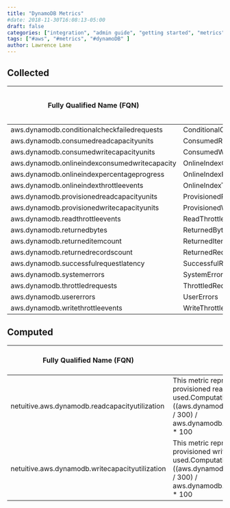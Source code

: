 ```yaml
---
title: "DynamoDB Metrics"
#date: 2018-11-30T16:08:13-05:00
draft: false
categories: ["integration", "admin guide", "getting started", "metrics"]
tags: ["#aws", "#metrics", "#dynamoDB" ]
author: Lawrence Lane
---
```


## Collected
| Fully Qualified Name (FQN)                    | AWS Metric                       | Statistic | Units   | Max  | Sparse Data Strategy (SDS) | BASE | CORR |
|-----------------------------------------------|----------------------------------|-----------|---------|------|----------------------------|------|------|
| aws.dynamodb.conditionalcheckfailedrequests   | ConditionalCheckFailedRequests   | sum       | count   | none | zero                       | no   | no   |
| aws.dynamodb.consumedreadcapacityunits        | ConsumedReadCapacityUnits        | sum       | count   | none | zero                       | yes  | no   |
| aws.dynamodb.consumedwritecapacityunits       | ConsumedWriteCapacityUnits       | sum       | count   | none | zero                       | yes  | no   |
| aws.dynamodb.onlineindexconsumedwritecapacity | OnlineIndexConsumedWriteCapacity | sum       | count   | none | zero                       | yes  | no   |
| aws.dynamodb.onlineindexpercentageprogress    | OnlineIndexPercentageProgress    | max       | percent | 100  | none                       | no   | no   |
| aws.dynamodb.onlineindexthrottleevents        | OnlineIndexThrottleEvents        | sum       | count   | none | zero                       | no   | no   |
| aws.dynamodb.provisionedreadcapacityunits     | ProvisionedReadCapacityUnits     | sum       | count   | none | zero                       | no   | no   |
| aws.dynamodb.provisionedwritecapacityunits    | ProvisionedWriteCapacityUnits    | sum       | count   | none | zero                       | no   | no   |
| aws.dynamodb.readthrottleevents               | ReadThrottleEvents               | sum       | count   | none | zero                       | no   | no   |
| aws.dynamodb.returnedbytes                    | ReturnedBytes                    | average   | bytes   | none | zero                       | yes  | yes  |
| aws.dynamodb.returneditemcount                | ReturnedItemCount                | average   | count   | none | zero                       | yes  | yes  |
| aws.dynamodb.returnedrecordscount             | ReturnedRecordsCount             | average   | count   | none | zero                       | yes  | yes  |
| aws.dynamodb.successfulrequestlatency         | SuccessfulRequestLatency         | average   | ms      | none | zero                       | yes  | yes  |
| aws.dynamodb.systemerrors                     | SystemErrors                     | sum       | count   | none | zero                       | no   | no   |
| aws.dynamodb.throttledrequests                | ThrottledRequests                | sum       | count   | none | zero                       | no   | no   |
| aws.dynamodb.usererrors                       | UserErrors                       | sum       | count   | none | zero                       | no   | no   |
| aws.dynamodb.writethrottleevents              | WriteThrottleEvents              | sum       | count   | none | zero                       | no   | no   |

## Computed

| Fully Qualified Name (FQN)                      | Description                                                                                                                                                                                          | Units   | Max | BASE | CORR | UTIL | Related Global Policies                            |
|-------------------------------------------------|------------------------------------------------------------------------------------------------------------------------------------------------------------------------------------------------------|---------|-----|------|------|------|----------------------------------------------------|
| netuitive.aws.dynamodb.readcapacityutilization  | This metric represents the percentage of the provisioned read capacity being used.Computation:((aws.dynamodb.consumedreadcapacityunits / 300) / aws.dynamodb.provisionedreadcapacityunits) * 100     | percent | 100 | yes  | yes  | yes  | AWS DynamoDB – Elevated Read Capacity Utilization  |
| netuitive.aws.dynamodb.writecapacityutilization | This metric represents the percentage of the provisioned write capacity being used.Computation: ((aws.dynamodb.consumedwritecapacityunits / 300) / aws.dynamodb.provisionedwritecapacityunits) * 100 | percent | 100 | yes  | yes  | yes  | AWS DynamoDB – Elevated Write Capacity Utilization |
